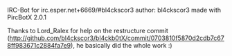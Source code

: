 IRC-Bot for irc.esper.net+6669/#bl4ckscor3
author: bl4ckscor3
made with PircBotX 2.0.1

Thanks to Lord_Ralex for help on the restructure commit (http://github.com/bl4ckscor3/bl4ckb0tX/commit/0703810f5870d2cdb7c678ff983671c2884fa7e9), he basically did the whole work :)
